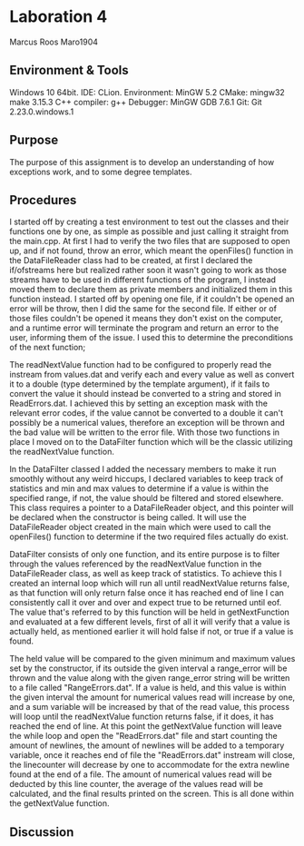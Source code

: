 # Laboration 4
Marcus Roos
Maro1904

## Environment & Tools
Windows 10 64bit. 
IDE: CLion. 
Environment: MinGW 5.2 
CMake: mingw32 make 3.15.3 
C++ compiler: g++ 
Debugger: MinGW GDB 7.6.1 
Git: Git 2.23.0.windows.1

## Purpose
The purpose of this assignment is to develop an understanding of how exceptions 
work, and to some degree templates. 

## Procedures
I started off by creating a test environment to test out the classes and their 
functions one by one, as simple as possible and just calling it straight from
the main.cpp. At first I had to verify the two files that are supposed to open 
up, and if not found, throw an error, which meant the openFiles() function in the 
DataFileReader class had to be created, at first I declared the if/ofstreams here
but realized rather soon it wasn't going to work as those streams have to be used 
in different functions of the program, I instead moved them to declare them
as private members and initialized them in this function instead. 
I started off by opening one file, if it couldn't be opened an 
error will be throw, then I did the same for the second file. If either or 
of those files couldn't be opened it means they don't exist on the computer, 
and a runtime error will terminate the program and return an error to the user, 
informing them of the issue. I used this to determine the preconditions 
of the next function;

The readNextValue function had to be configured to properly read the instream 
from values.dat and verify each and every value as well as convert it to a 
double (type determined by the template argument), if it fails to convert the 
value it should instead be converted to a string and stored in ReadErrors.dat.
I achieved this by setting an exception mask with the relevant error codes, 
if the value cannot be converted to a double it can't possibly be a 
numerical values, therefore an exception will be thrown and the bad value will
be written to the error file. With those two functions in place I moved on to
the DataFilter function which will be the classic utilizing the readNextValue
function.

In the DataFilter classed I added the necessary members to make it run smoothly
without any weird hiccups, I declared variables to keep track of statistics
and min and max values to determine if a value is within the specified range, 
if not, the value should be filtered and stored elsewhere. This class requires a
pointer to a DataFileReader object, and this pointer will be declared when
the constructor is being called. It will use the DataFileReader object created 
in the main which were used to call the openFiles() function to determine if 
the two required files actually do exist. 

DataFilter consists of only one function, and its entire purpose is to filter 
through the values referenced by the readNextValue function in the DataFileReader 
class, as well as keep track of statistics. To achieve this I created an internal
loop which will run all until readNextValue returns false, as that function 
will only return false once it has reached end of line I can consistently call
it over and over and expect true to be returned until eof. The value that's referred
to by this function will be held in getNextFunction and evaluated at a few 
different levels, first of all it will verify that a value is actually 
held, as mentioned earlier it will hold false if not, or true if a value is found. 

The held value will be compared to the given minimum and maximum values set
by the constructor, if its outside the given interval a range_error will be 
thrown and the value along with the given range_error string will be written 
to a file called "RangeErrors.dat". If a value is held, and this value is within
the given interval the amount for numerical values read will increase by one, 
and a sum variable will be increased by that of the read value, this process will
loop until the readNextValue function returns false, if it does, it has 
reached the end of line. At this point the getNextValue function will leave the 
while loop and open the "ReadErrors.dat" file and start counting the amount of 
newlines, the amount of newlines will be added to a temporary variable, once 
it reaches end of file the "ReadErrors.dat" instream will close, the linecounter
will decrease by one to accommodate for the extra newline found at the end 
of a file. The amount of numerical values read will be deducted by this 
line counter, the average of the values read will be calculated, and the 
final results printed on the screen. This is all done within the getNextValue
function.

## Discussion